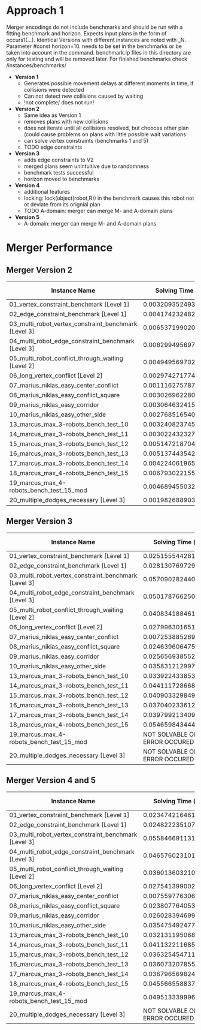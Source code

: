 # Approach 1

Merger encodings do not include benchmarks and should be run with a fitting benchmark and horizon. Expects input plans in the form of occurs1(...). Identical Versions with different instances are noted with \_N. Parameter #const horizon=10. needs to be set in the benchmarks or be taken into account in the command.
benchmark.lp files in this directory are only for testing and will be removed later. For finished benchmarks check /instances/benchmarks/

- **Version 1**
    + Generates possible movement delays at different moments in time, if collisions were detected
    + Can not detect new collisions caused by waiting
    + !not complete/ does not run!
- **Version 2**
    + Same idea as Version 1
    + removes plans with new collisions
    + does not iterate until all collisions resolved, but chooces other plan (could cause problems on plans with little possible wait variations
    + can solve vertex constraints (benchmarks 1 and 5)
    + TODO edge constraints
- **Version 3**
    + adds edge constraints to V2
    + merged plans seem unintuitive due to randomness
    + benchmark tests successful
    + horizon moved to benchmarks
- **Version 4**
    + additional features
    + locking: lock(object(robot,R)) in the benchmark causes this robot not ot deviate from its orignial plan
    + TODO A-domain: merger can merge M- and A-domain plans
- **Version 5**
    + A-domain: merger can merge M- and A-domain plans



# Merger Performance



## Merger Version 2

| Instance Name                                        | Solving Time (in s)   | In Horizon | Vertex Conflicts | Edge Conflicts | Invalid Movements | Shelves Reached |
| ---------------------------------------------------- | --------------------- | ---------- | ---------------- | -------------- | ----------------- | --------------- |
| 01_vertex_constraint_benchmark [Level 1]             | 0.003209352493286133  | True       | 0                | 0              | 0                 | 2/2             |
| 02_edge_constraint_benchmark [Level 1]               | 0.004174232482910156  | True       | 0                | 1              | 0                 | 2/2             |
| 03_multi_robot_vertex_constraint_benchmark [Level 3] | 0.006537199020385742  | True       | 2                | 2              | 0                 | 4/4             |
| 04_multi_robot_edge_constraint_benchmark [Level 3]   | 0.006299495697021484  | True       | 0                | 2              | 0                 | 4/4             |
| 05_multi_robot_conflict_through_waiting [Level 2]    | 0.0049495697021484375 | True       | 0                | 0              | 0                 | 3/3             |
| 06_long_vertex_conflict [Level 2]                    | 0.002974271774291992  | True       | 0                | 1              | 0                 | 2/2             |
| 07_marius_niklas_easy_center_conflict                | 0.0011162757873535156 | True       | 0                | 0              | 0                 | 2/2             |
| 08_marius_niklas_easy_conflict_square                | 0.0030269622802734375 | True       | 0                | 1              | 0                 | 2/2             |
| 09_marius_niklas_easy_corridor                       | 0.0030646324157714844 | True       | 0                | 1              | 0                 | 2/2             |
| 10_marius_niklas_easy_other_side                     | 0.0027685165405273438 | True       | 1                | 2              | 0                 | 3/3             |
| 13_marcus_max_3-robots_bench_test_10                 | 0.003240823745727539  | True       | 2                | 0              | 0                 | 3/3             |
| 14_marcus_max_3-robots_bench_test_11                 | 0.003022432327270508  | True       | 1                | 2              | 0                 | 3/3             |
| 15_marcus_max_3-robots_bench_test_12                 | 0.005147218704223633  | True       | 2                | 0              | 0                 | 3/3             |
| 16_marcus_max_3-robots_bench_test_13                 | 0.005137443542480469  | True       | 3                | 1              | 0                 | 3/3             |
| 17_marcus_max_3-robots_bench_test_14                 | 0.004224061965942383  | True       | 1                | 1              | 0                 | 3/3             |
| 18_marcus_max_4-robots_bench_test_15                 | 0.006793022155761719  | True       | 0                | 0              | 0                 | 4/4             |
| 19_marcus_max_4-robots_bench_test_15_mod             | 0.004689455032348633  | True       | 3                | 1              | 0                 | 4/4             |
| 20_multiple_dodges_necessary [Level 3]               | 0.0019826889038085938 | True       | 0                | 1              | 0                 | 2/2             |



## Merger Version 3

| Instance Name                                        | Solving Time (in s)           | In Horizon | Vertex Conflicts | Edge Conflicts | Invalid Movements | Shelves Reached |
| ---------------------------------------------------- | ----------------------------- | ---------- | ---------------- | -------------- | ----------------- | --------------- |
| 01_vertex_constraint_benchmark [Level 1]             | 0.02515554428100586           | True       | 0                | 0              | 0                 | 2/2             |
| 02_edge_constraint_benchmark [Level 1]               | 0.028130769729614258          | True       | 0                | 0              | 0                 | 2/2             |
| 03_multi_robot_vertex_constraint_benchmark [Level 3] | 0.05709028244018555           | True       | 0                | 0              | 0                 | 4/4             |
| 04_multi_robot_edge_constraint_benchmark [Level 3]   | 0.05017876625061035           | True       | 0                | 0              | 0                 | 4/4             |
| 05_multi_robot_conflict_through_waiting [Level 2]    | 0.04083418846130371           | True       | 0                | 0              | 0                 | 3/3             |
| 06_long_vertex_conflict [Level 2]                    | 0.027996301651000977          | True       | 0                | 0              | 0                 | 1/2             |
| 07_marius_niklas_easy_center_conflict                | 0.007253885269165039          | True       | 0                | 0              | 0                 | 2/2             |
| 08_marius_niklas_easy_conflict_square                | 0.024639606475830078          | True       | 0                | 0              | 0                 | 2/2             |
| 09_marius_niklas_easy_corridor                       | 0.025656938552856445          | True       | 0                | 0              | 0                 | 2/2             |
| 10_marius_niklas_easy_other_side                     | 0.03583121299743652           | True       | 0                | 0              | 0                 | 3/3             |
| 13_marcus_max_3-robots_bench_test_10                 | 0.033922433853149414          | True       | 0                | 0              | 0                 | 3/3             |
| 14_marcus_max_3-robots_bench_test_11                 | 0.04411172866821289           | True       | 0                | 0              | 0                 | 3/3             |
| 15_marcus_max_3-robots_bench_test_12                 | 0.040903329849243164          | True       | 0                | 0              | 0                 | 3/3             |
| 16_marcus_max_3-robots_bench_test_13                 | 0.03704023361206055           | True       | 0                | 0              | 0                 | 3/3             |
| 17_marcus_max_3-robots_bench_test_14                 | 0.03979921340942383           | True       | 0                | 0              | 0                 | 3/3             |
| 18_marcus_max_4-robots_bench_test_15                 | 0.05465984344482422           | True       | 0                | 0              | 0                 | 4/4             |
| 19_marcus_max_4-robots_bench_test_15_mod             | NOT SOLVABLE OR ERROR OCCURED | False      | 1                | 1              | 1                 | 0/0             |
| 20_multiple_dodges_necessary [Level 3]               | NOT SOLVABLE OR ERROR OCCURED | False      | 1                | 1              | 1                 | 0/0             |



## Merger Version 4 and 5

| Instance Name                                        | Solving Time (in s)           | In Horizon | Vertex Conflicts | Edge Conflicts | Invalid Movements | Shelves Reached |
| ---------------------------------------------------- | ----------------------------- | ---------- | ---------------- | -------------- | ----------------- | --------------- |
| 01_vertex_constraint_benchmark [Level 1]             | 0.02347421646118164           | True       | 0                | 0              | 0                 | 2/2             |
| 02_edge_constraint_benchmark [Level 1]               | 0.024822235107421875          | True       | 0                | 0              | 0                 | 2/2             |
| 03_multi_robot_vertex_constraint_benchmark [Level 3] | 0.0558466911315918            | True       | 0                | 0              | 0                 | 4/4             |
| 04_multi_robot_edge_constraint_benchmark [Level 3]   | 0.04657602310180664           | True       | 0                | 0              | 0                 | 4/4             |
| 05_multi_robot_conflict_through_waiting [Level 2]    | 0.03601360321044922           | True       | 0                | 0              | 0                 | 3/3             |
| 06_long_vertex_conflict [Level 2]                    | 0.027541399002075195          | True       | 0                | 0              | 0                 | 2/2             |
| 07_marius_niklas_easy_center_conflict                | 0.007559776306152344          | True       | 0                | 0              | 0                 | 2/2             |
| 08_marius_niklas_easy_conflict_square                | 0.023807764053344727          | True       | 0                | 0              | 0                 | 2/2             |
| 09_marius_niklas_easy_corridor                       | 0.02602839469909668           | True       | 0                | 0              | 0                 | 2/2             |
| 10_marius_niklas_easy_other_side                     | 0.03547549247741699           | True       | 0                | 0              | 0                 | 3/3             |
| 13_marcus_max_3-robots_bench_test_10                 | 0.032131195068359375          | True       | 0                | 0              | 0                 | 3/3             |
| 14_marcus_max_3-robots_bench_test_11                 | 0.041132211685180664          | True       | 0                | 0              | 0                 | 3/3             |
| 15_marcus_max_3-robots_bench_test_12                 | 0.03632545471191406           | True       | 0                | 0              | 0                 | 3/3             |
| 16_marcus_max_3-robots_bench_test_13                 | 0.03607320785522461           | True       | 0                | 0              | 0                 | 3/3             |
| 17_marcus_max_3-robots_bench_test_14                 | 0.03679656982421875           | True       | 0                | 0              | 0                 | 3/3             |
| 18_marcus_max_4-robots_bench_test_15                 | 0.045566558837890625          | True       | 0                | 0              | 0                 | 4/4             |
| 19_marcus_max_4-robots_bench_test_15_mod             | 0.04951333999633789           | True       | 0                | 0              | 0                 | 4/4             |
| 20_multiple_dodges_necessary [Level 3]               | NOT SOLVABLE OR ERROR OCCURED | False      | 1                | 1              | 1                 | 0/0             |